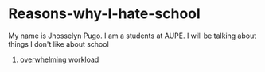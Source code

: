 # Reasons-why-I-hate-school
My name is Jhosselyn Pugo. I am a students at AUPE. I will be talking about things I don't like about school
1. [overwhelming workload](https://github.com/jhosselynp/Reasons-why-I-hate-school/tree/Overwhelming-Workload)
